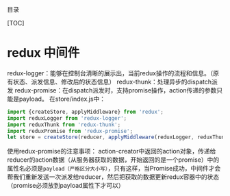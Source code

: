 目录

[TOC]

# redux 中间件
redux-logger：能够在控制台清晰的展示出，当前redux操作的流程和信息。（原有状态、派发信息、修改后的状态信息）
redux-thunk：处理异步的dispatch派发
redux-promise：在dispatch派发时，支持promise操作，action传递的参数只能是payload。
在store/index.js中：
```javascript
import {createStore, applyMiddleware} from 'redux';
import reduxLogger from 'redux-logger';
import reduxThunk from 'redux-thunk';
import reduxPromise from 'redux-promise';
let store = createStore(reducer, applyMiddleware(reduxLogger, reduxThunk, reduxPromise));
```
使用redux-promise的注意事项：
action-creator中返回的action对象，传递给reducer的action数据（从服务器获取的数据，开始返回的是一个promise）中的属性名必须是`payload（严格区分大小写）`，只有这样，当Promise成功，中间件才会帮我们重新发送一次派发给reducer，然后把获取的数据更新redux容器中的状态（promise必须放到payload属性下才可以）
